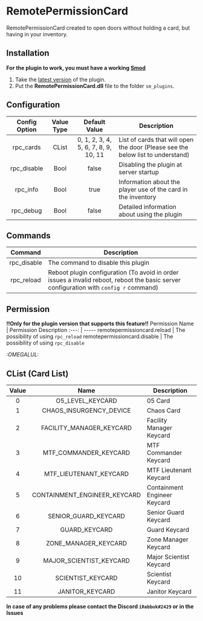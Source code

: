 # RemotePermissionCard
RemotePermissionCard created to open doors without holding a card, but having in your inventory.

## Installation
**For the plugin to work, you must have a working [Smod](https://github.com/Grover-c13/Smod2)**
1. Take the [latest version](https://github.com/iRebbok/RemotePermissionCard/releases/latest) of the plugin.
2. Put the **RemotePermissionCard.dll** file to the folder `sm_plugins`.

## Configuration
Config Option | Value Type | Default Value | Description
:---: | :---: | :---: | ---
rpc_cards | CList | 0, 1, 2, 3, 4, 5, 6, 7, 8, 9, 10, 11 | List of cards that will open the door (Please see the below list to understand)
rpc_disable | Bool | false | Disabling the plugin at server startup
rpc_info | Bool | true | Information about the player use of the card in the inventory
rpc_debug | Bool | false | Detailed information about using the plugin

## Commands
Command | Description
:---: | ---
rpc_disable | The command to disable this plugin
rpc_reload | Reboot plugin configuration (To avoid in order issues a invalid reboot, reboot the basic server configuration with `config r` command)

## Permission
**!!Only for the plugin version that supports this feature!!**
Permission Name | Permission Description
:---: | -----
remotepermissioncard.reload | The possibility of using `rpc_reload`
remotepermissioncard.disable | The possibility of using `rpc_disable`

*:OMEGALUL:*
## CList (Card List)
Value | Name | Description
:----: | :----: | ----
0 | O5_LEVEL_KEYCARD | 05 Card
1 | CHAOS_INSURGENCY_DEVICE | Chaos Card
2 | FACILITY_MANAGER_KEYCARD | Facility Manager Keycard
3 | MTF_COMMANDER_KEYCARD | MTF Commander Keycard
4 | MTF_LIEUTENANT_KEYCARD | MTF Lieutenant Keycard
5 | CONTAINMENT_ENGINEER_KEYCARD | Containment Engineer Keycard
6 | SENIOR_GUARD_KEYCARD | Senior Guard Keycard
7 | GUARD_KEYCARD | Guard Keycard
8 | ZONE_MANAGER_KEYCARD | Zone Manager Keycard
9 | MAJOR_SCIENTIST_KEYCARD | Major Scientist Keycard
10 | SCIENTIST_KEYCARD | Scientist Keycard
11 | JANITOR_KEYCARD | Janitor Keycard

**In case of any problems please contact the Discord `iRebbok#2429` or in the Issues**
